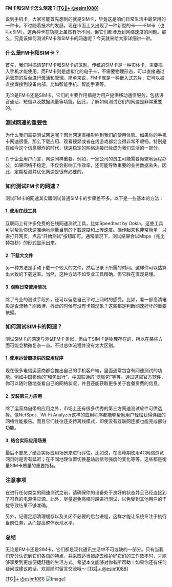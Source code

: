 **FM卡和SIM卡怎么测速？[[TG💪+ @esim1088](https://t.me/s/esim1088)]**

说到手机卡，大家可能首先想到的就是SIM卡，毕竟这是咱们日常生活中最常用的一种卡。不过随着技术的发展，现在市面上又出现了一种新型的卡——FM卡（也叫eSIM）。这两种卡在功能上虽然有所不同，但它们都涉及到网络速度的问题。那么，究竟该如何测试FM卡和SIM卡的网速呢？今天就来给大家详细讲一讲。

### 什么是FM卡和SIM卡？

首先，我们得搞清楚FM卡和SIM卡的区别。传统的SIM卡是一种实体卡，需要插入手机才能使用。而FM卡则是虚拟化的电子卡，不需要物理形态，可以直接通过运营商的后台进行激活和管理。简单来说，FM卡就是一种嵌入式芯片，它可以被直接焊接到设备内部，比如智能手机、智能手表等。

无论是FM卡还是SIM卡，它们的主要作用都是为用户提供移动通信服务，包括语音通话、短信以及数据流量等功能。因此，了解如何测试它们的网速是非常重要的。

### 测试网速的重要性

为什么我们需要测试网速呢？因为网速直接影响到我们的使用体验。如果你的手机卡网速很慢，那么下载应用、观看视频或者在线游戏都会变得非常不顺畅。特别是在如今这个信息爆炸的时代，快速稳定的网络连接已经成为我们生活的一部分。

对于企业用户而言，网速同样重要。例如，一家公司的员工可能需要频繁地远程办公，如果网络不稳定，不仅会影响工作效率，还可能导致重要的业务数据丢失。因此，定期检测并优化网速是很有必要的。

### 如何测试FM卡的网速？

测试FM卡的网速其实跟测试普通SIM卡的步骤差不多。以下是一些基本的方法：

#### 1. 使用在线工具

互联网上有许多免费的在线网速测试工具，比如Speedtest by Ookla。这些工具可以帮助你快速准确地测量当前的下载速度和上传速度。操作起来也非常简单：只需打开网页，点击“开始测试”按钮即可。通常情况下，测试结果会以Mbps（兆比特每秒）的形式显示出来。

#### 2. 下载大文件

另一种方法是手动下载一个较大的文件，然后记录下所需的时间。这样你可以估算出大致的下载速率。当然，这种方法不如专业工具精确，但它胜在直观易懂。

#### 3. 观察日常使用情况

除了专业的测试手段外，还可以留意自己平时上网时的感受。比如，看一部高清电影是否流畅？刷微博、抖音的时候有没有卡顿现象？这些都是判断网速好坏的重要依据。

### 如何测试SIM卡的网速？

测试SIM卡的网速与测试FM卡类似，但由于SIM卡是物理存在的，所以在某些方面可能会稍微复杂一点。不过总体流程并没有太大区别。

#### 1. 使用运营商提供的应用程序

现在很多电信运营商都会推出自己的手机客户端，里面通常包含有网速测试的功能。例如中国移动的“和包出行”，中国联通的“沃钱包”等等。通过这些官方软件，你可以随时随地查看自己的网络状况，并且还能获取更多关于套餐资费的信息。

#### 2. 安装第三方应用

除了运营商自带的应用之外，市场上还有很多优秀的第三方网速测试软件可供选择。像NetSpot、Wi-Fi Analyzer这样的应用程序都能够帮助用户轻松获得详细的网络性能报告。而且它们往往还支持离线模式，即使没有互联网连接也能完成部分功能。

#### 3. 结合实际应用场景

最后不要忘了结合实际应用场景来进行评估。比如说，在高峰期使用4G网络浏览网页时是否有延迟；在不同地理位置切换基站后信号强度的变化等等。这些都是衡量SIM卡质量的重要指标。

### 注意事项

在进行任何类型的网速测试之前，请确保你的设备处于良好的状态并且已经连接到了可靠的电源供应源。此外，尽量避免高峰时段进行测试，以免受到其他用户的干扰导致结果不够准确。

另外，记得定期清理缓存以及关闭不必要的后台进程，这样才能让系统专注于执行当前任务，从而提高整体表现水平。

### 总结

无论是FM卡还是SIM卡，它们都是现代通讯生活中不可或缺的一部分。只有当我们充分认识到它们各自的特点，并采取适当措施去维护好它们的工作效率时，才能够享受到更加便捷舒适的生活方式。希望本文能够对你有所帮助！如果你还有任何疑问或建议的话，欢迎随时留言交流哦～ [[TG💪+ @esim1088](https://t.me/s/esim1088)]

[[TG💪+ @esim1088](https://t.me/s/esim1088) ![Image](https://i.postimg.cc/4NQfJmqS/Snipaste-2025-05-13-00-14-12.png)]
